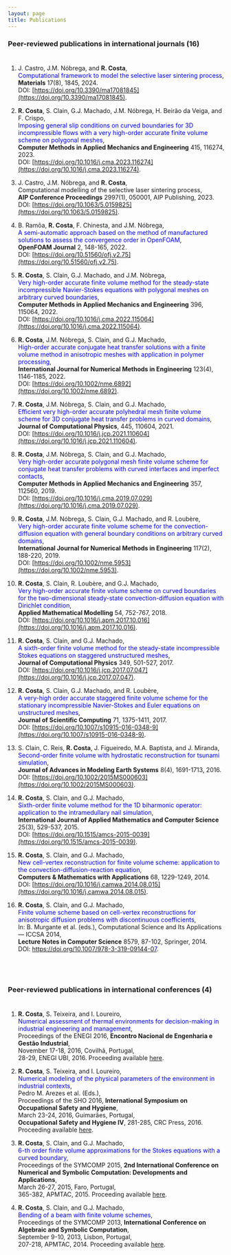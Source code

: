 ```yaml
---
layout: page
title: Publications
---
```


### Peer-reviewed publications in international journals (16)

<p style="margin-bottom: 1cm;"></p>

1. J. Castro, J.M. Nóbrega, and **R. Costa**,\
<span style="color:blue">Computational framework to model the selective laser sintering process</span>,\
**Materials** 17(8), 1845, 2024.\
DOI: [https://doi.org/10.3390/ma17081845](https://doi.org/10.3390/ma17081845).

1. **R. Costa**, S. Clain, G.J. Machado, J.M. Nóbrega, H. Beirão da Veiga, and F. Crispo,\
<span style="color:blue">Imposing general slip conditions on curved boundaries for 3D incompressible flows with a very high-order accurate finite volume scheme on polygonal meshes</span>,\
**Computer Methods in Applied Mechanics and Engineering** 415, 116274, 2023.\
DOI: [https://doi.org/10.1016/j.cma.2023.116274](https://doi.org/10.1016/j.cma.2023.116274).

1. J. Castro, J.M. Nóbrega, and **R. Costa**,\
Computational modelling of the selective laser sintering process,\
**AIP Conference Proceedings** 2997(1), 050001, AIP Publishing, 2023.\
DOI: [https://doi.org/10.1063/5.0159825](https://doi.org/10.1063/5.0159825).

1. B. Ramôa, **R. Costa**, F. Chinesta, and J.M. Nóbrega,\
<span style="color:blue">A semi-automatic approach based on the method of manufactured solutions to assess the convergence order in OpenFOAM</span>,\
**OpenFOAM Journal** 2, 148-165, 2022.\
DOI: [https://doi.org/10.51560/ofj.v2.75](https://doi.org/10.51560/ofj.v2.75).

1. **R. Costa**, S. Clain, G.J. Machado, and J.M. Nóbrega,\
<span style="color:blue">Very high-order accurate finite volume method for the steady-state incompressible Navier-Stokes equations with polygonal meshes on arbitrary curved boundaries</span>,\
**Computer Methods in Applied Mechanics and Engineering** 396, 115064, 2022.\
DOI: [https://doi.org/10.1016/j.cma.2022.115064](https://doi.org/10.1016/j.cma.2022.115064).

1. **R. Costa**, J.M. Nóbrega, S. Clain, and G.J. Machado,\
<span style="color:blue">High-order accurate conjugate heat transfer solutions with a finite volume method in anisotropic meshes with application in polymer processing</span>,\
**International Journal for Numerical Methods in Engineering** 123(4), 1146-1185, 2022.\
DOI: [https://doi.org/10.1002/nme.6892](https://doi.org/10.1002/nme.6892).

1. **R. Costa**, J.M. Nóbrega, S. Clain, and G.J. Machado,\
<span style="color:blue">Efficient very high-order accurate polyhedral mesh finite volume scheme for 3D conjugate heat transfer problems in curved domains</span>,\
**Journal of Computational Physics**, 445, 110604, 2021.\
DOI: [https://doi.org/10.1016/j.jcp.2021.110604](https://doi.org/10.1016/j.jcp.2021.110604).

1. **R. Costa**, J.M. Nóbrega, S. Clain, and G.J. Machado,\
<span style="color:blue">Very high-order accurate polygonal mesh finite volume scheme for conjugate heat transfer problems with curved interfaces and imperfect contacts</span>,\
**Computer Methods in Applied Mechanics and Engineering** 357, 112560, 2019.\
DOI: [https://doi.org/10.1016/j.cma.2019.07.029](https://doi.org/10.1016/j.cma.2019.07.029).

1. **R. Costa**, J.M. Nóbrega, S. Clain, G.J. Machado, and R. Loubère,\
<span style="color:blue">Very high-order accurate finite volume scheme for the convection-diffusion equation with general boundary conditions on arbitrary curved domains</span>,\
**International Journal for Numerical Methods in Engineering** 117(2), 188-220, 2019.\
DOI: [https://doi.org/10.1002/nme.5953](https://doi.org/10.1002/nme.5953).

1. **R. Costa**, S. Clain, R. Loubère, and G.J. Machado,\
<span style="color:blue">Very high-order accurate finite volume scheme on curved boundaries for the two-dimensional steady-state convection-diffusion equation with Dirichlet condition</span>,\
**Applied Mathematical Modelling** 54, 752-767, 2018.\
DOI: [https://doi.org/10.1016/j.apm.2017.10.016](https://doi.org/10.1016/j.apm.2017.10.016).

1. **R. Costa**, S. Clain, and G.J. Machado,\
<span style="color:blue">A sixth-order finite volume method for the steady-state incompressible Stokes equations on staggered unstructured meshes</span>,\
**Journal of Computational Physics** 349, 501-527, 2017.\
DOI: [https://doi.org/10.1016/j.jcp.2017.07.047](https://doi.org/10.1016/j.jcp.2017.07.047).

1. **R. Costa**, S. Clain, G.J. Machado, and R. Loubère,\
<span style="color:blue">A very-high order accurate staggered finite volume scheme for the stationary incompressible Navier-Stokes and Euler equations on unstructured meshes</span>,\
**Journal of Scientific Computing** 71, 1375-1411, 2017.\
DOI: [https://doi.org/10.1007/s10915-016-0348-9](https://doi.org/10.1007/s10915-016-0348-9).

1. S. Clain, C. Reis, **R. Costa**, J. Figueiredo, M.A. Baptista, and J. Miranda,\
<span style="color:blue">Second-order finite volume with hydrostatic reconstruction for tsunami simulation</span>,\
**Journal of Advances in Modeling Earth Systems** 8(4), 1691-1713, 2016.\
DOI: [https://doi.org/10.1002/2015MS000603](https://doi.org/10.1002/2015MS000603).

1. **R. Costa**, S. Clain, and G.J. Machado,\
<span style="color:blue">Sixth-order finite volume method for the 1D biharmonic operator: application to the intramedullary nail simulation</span>,\
**International Journal of Applied Mathematics and Computer Science** 25(3), 529-537, 2015.\
DOI: [https://doi.org/10.1515/amcs-2015-0039](https://doi.org/10.1515/amcs-2015-0039).

1. **R. Costa**, S. Clain, and G.J. Machado,\
<span style="color:blue">New cell-vertex reconstruction for finite volume scheme: application to the convection-diffusion-reaction equation</span>,\
**Computers & Mathematics with Applications** 68, 1229-1249, 2014.\
DOI: [https://doi.org/10.1016/j.camwa.2014.08.015](https://doi.org/10.1016/j.camwa.2014.08.015).

1. **R. Costa**, S. Clain, and G.J. Machado,\
<span style="color:blue">Finite volume scheme based on cell-vertex reconstructions for anisotropic diffusion problems with discontinuous coefficients</span>,\
In: B. Murgante et al. (eds.), Computational Science and Its Applications — ICCSA 2014,\
**Lecture Notes in Computer Science** 8579, 87-102, Springer, 2014.\
DOI: [https://doi.org/10.1007/978-3-319-09144-0<span style="color:blue">7](https://doi.org/10.1007/978-3-319-09144-0</span>7).

<p style="margin-bottom: 2cm;"></p>

### Peer-reviewed publications in international conferences (4)

<p style="margin-bottom: 1cm;"></p>

1. **R. Costa**, S. Teixeira, and I. Loureiro,\
<span style="color:blue">Numerical assessment of thermal environments for decision-making in industrial engineering and management</span>,\
Proceedings of the ENEGI 2016, **Encontro Nacional de Engenharia e Gestão Industrial**,\
November 17-18, 2016, Covilhã, Portugal,\
28-29, ENEGI UBI, 2016.
Proceeding available [here](https://www.ubi.pt/Ficheiros/Paginas/684/Proceedings.pdf).

1. **R. Costa**, S. Teixeira, and I. Loureiro,\
<span style="color:blue">Numerical modeling of the physical parameters of the environment in industrial contexts</span>,\
Pedro M. Arezes et al. (Eds.),\
Proceedings of the SHO 2016, **International Symposium on Occupational Safety and Hygiene**,\
March 23-24, 2016, Guimarães, Portugal,\
**Occupational Safety and Hygiene IV**, 281-285, CRC Press, 2016.
Proceeding available [here](http://doi.org/10.1201/B21172-56).

1. **R. Costa**, S. Clain, and G.J. Machado,\
<span style="color:blue">6-th order finite volume approximations for the Stokes equations with a curved boundary</span>,\
Proceedings of the SYMCOMP 2015, **2nd International Conference on Numerical and Symbolic Computation: Developments and Applications**,\
March 26-27, 2015, Faro, Portugal,\
365-382, APMTAC, 2015.
Proceeding available [here](http://repositorium.sdum.uminho.pt/handle/1822/35092).

1. **R. Costa**, S. Clain, and G.J. Machado,\
<span style="color:blue">Bending of a beam with finite volume schemes</span>,\
Proceedings of the SYMCOMP 2013, **International Conference on Algebraic and Symbolic Computation**,\
September 9-10, 2013, Lisbon, Portugal,\
207-218, APMTAC, 2014.
Proceeding available [here](http://repositorium.sdum.uminho.pt/handle/1822/27452).
